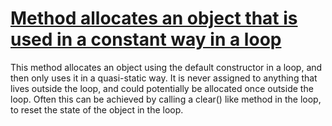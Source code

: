 # [Method allocates an object that is used in a constant way in a loop](http://fb-contrib.sourceforge.net/bugdescriptions.html#PCAIL_POSSIBLE_CONSTANT_ALLOCATION_IN_LOOP)

This method allocates an object using the default constructor in a loop, and then
			only uses it in a quasi-static way. It is never assigned to anything that lives outside
			the loop, and could potentially be allocated once outside the loop. Often this can be
			achieved by calling a clear() like method in the loop, to reset the state of the object
			in the loop.